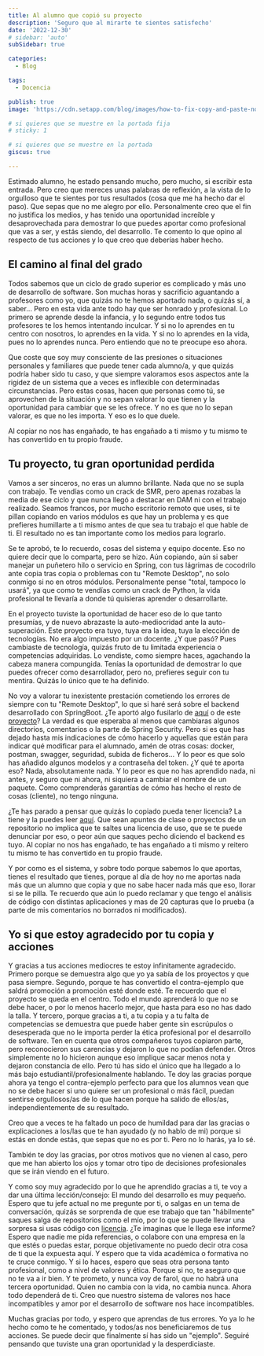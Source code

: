 ```yaml
---
title: Al alumno que copió su proyecto
description: 'Seguro que al mirarte te sientes satisfecho'
date: '2022-12-30'
# sidebar: 'auto'
subSidebar: true

categories:
  - Blog

tags:
  - Docencia

publish: true
image: 'https://cdn.setapp.com/blog/images/how-to-fix-copy-and-paste-not-working-1920-646.png'

# si quieres que se muestre en la portada fija
# sticky: 1

# si quieres que se muestre en la portada
giscus: true 

---
```

Estimado alumno, he estado pensando mucho, pero mucho, si escribir esta entrada. Pero creo que mereces unas palabras de reflexión, a la vista de lo orgulloso que te sientes por tus resultados (cosa que me ha hecho dar el paso). Que sepas que no me alegro por ello. Personalmente creo que el fin no justifica los medios, y has tenido una oportunidad increíble y desaprovechada para demostrar lo que puedes aportar como profesional que vas a ser, y estás siendo, del desarrollo. Te comento lo que opino al respecto de tus acciones y lo que creo que deberías haber hecho.

<!-- more -->

## El camino al final del grado
Todos sabemos que un ciclo de grado superior es complicado y más uno de desarrollo de software. Son muchas horas y sacrificio aguantando a profesores como yo, que quizás no te hemos aportado nada, o quizás sí, a saber... Pero en esta vida ante todo hay que ser honrado y profesional. Lo primero se aprende desde la infancia, y lo segundo entre todos tus profesores te los hemos intentando inculcar. Y si no lo aprendes en tu centro con nosotros, lo aprendes en la vida. Y si no lo aprendes en la vida, pues no lo aprendes nunca. Pero entiendo que no te preocupe eso ahora.

Que coste que soy muy consciente de las presiones o situaciones personales y familiares que puede tener cada alumno/a, y que quizás podría haber sido tu caso, y que siempre valoramos esos aspectos ante la rigidez de un sistema que a veces es inflexible con determinadas circunstancias. Pero estas cosas, hacen que personas como tú, se aprovechen de la situación y no sepan valorar lo que tienen y la oportunidad para cambiar que se les ofrece. Y no es que no lo sepan valorar, es que no les importa. Y eso es lo que duele.

Al copiar no nos has engañado, te has engañado a ti mismo y tu mismo te has convertido en tu propio fraude.

## Tu proyecto, tu gran oportunidad perdida
Vamos a ser sinceros, no eras un alumno brillante. Nada que no se supla con trabajo. Te vendías como un crack de SMR, pero apenas rozabas la media de ese ciclo y que nunca llegó a destacar en DAM ni con el trabajo realizado. Seamos francos, por mucho escritorio remoto que uses, si te pillan copiando en varios módulos es que hay un problema y es que prefieres humillarte a ti mismo antes de que sea tu trabajo el que hable de ti. El resultado no es tan importante como los medios para lograrlo.

Se te aprobó, te lo recuerdo, cosas del sistema y equipo docente. Eso no quiere decir que lo comparta, pero se hizo. Aún copiando, aún si saber manejar un puñetero hilo o servicio en Spring, con tus lágrimas de cocodrilo ante copia tras copia o problemas con tu "Remote Desktop", no solo conmigo si no en otros módulos. Personalmente pense "total, tampoco lo usará", ya que como te vendías como un crack de Python, la vida profesional te llevaría a donde tú quisieras aprender o desarrollarte. 

En el proyecto tuviste la oportunidad de hacer eso de lo que tanto presumías, y de nuevo abrazaste la auto-mediocridad ante la auto-superación. Este proyecto era tuyo, tuya era la idea, tuya la elección de tecnologías. No era algo impuesto por un docente. ¿Y que pasó? Pues cambiaste de tecnología, quizás fruto de tu limitada experiencia o competencias adquiridas. Lo vendiste, como siempre haces, agachando la cabeza manera compungida. Tenías la oportunidad de demostrar lo que puedes ofrecer como desarrollador, pero no, prefieres seguir con tu mentira. Quizás lo único que te ha definido.

No voy a valorar tu inexistente prestación cometiendo los errores de siempre con tu "Remote Desktop", lo que si haré será sobre el backend desarrollado con SpringBoot. ¿Te aportó algo fusilarlo de [aquí](https://github.com/joseluisgs/SpringBoot-Productos-REST-DAM-2021-2022) o de este [proyecto](https://github.com/joseluisgs/FP-NextGen-AccesoDatos/tree/main/UD-05/P01-SpringBoot-REST-Java)? La verdad es que esperaba al menos que cambiaras algunos directorios, comentarios o la parte de Spring Security. Pero si es que has dejado hasta mis indicaciones de cómo hacerlo y aquellas que están para indicar qué modificar para el alumnado, amén de otras cosas: docker, postman, swagger, seguridad, subida de ficheros... Y lo peor es que solo has añadido algunos modelos y a contraseña del token. ¿Y qué te aporta eso? Nada, absolutamente nada. Y lo peor es que no has aprendido nada, ni antes, y seguro que ni ahora, ni siquiera a cambiar el nombre de un paquete. Como comprenderás garantías de cómo has hecho el resto de cosas (cliente), no tengo ninguna.

¿Te has parado a pensar que quizás lo copiado pueda tener licencia? La tiene y la puedes leer [aquí](https://joseluisgs.dev/docs/license/). Que sean apuntes de clase o proyectos de un repositorio no implica que te saltes una licencia de uso, que se te puede denunciar por eso, o peor aún que saques pecho diciendo el backend es tuyo. Al copiar no nos has engañado, te has engañado a ti mismo y reitero tu mismo te has convertido en tu propio fraude.

Y por como es el sistema, y sobre todo porque sabemos lo que aportas, tienes el resultado que tienes, porque al día de hoy no me aportas nada más que un alumno que copia y que no sabe hacer nada más que eso, llorar si se le pilla. Te recuerdo que aún lo puedo reclamar y que tengo el análisis de código con distintas aplicaciones y mas de 20 capturas que lo prueba (a parte de mis comentarios no borrados ni modificados).

## Yo si que estoy agradecido por tu copia y acciones
Y gracias a tus acciones mediocres te estoy infinitamente agradecido. Primero porque se demuestra algo que yo ya sabía de los proyectos y que pasa siempre. Segundo, porque te has convertido el contra-ejemplo que saldrá promoción a promoción esté donde esté. Te recuerdo que el proyecto se queda en el centro. Todo el mundo aprenderá lo que no se debe hacer, o por lo menos hacerlo mejor, que hasta para eso no has dado la talla. Y tercero, porque gracias a ti, a tu copia y a tu falta de competencias se demuestra que puede haber gente sin escrúpulos o desesperada que no le importa perder la ética profesional por el desarrollo de software. Ten en cuenta que otros compañeros tuyos copiaron parte, pero reconocieron sus carencias y dejaron lo que no podían defender. Otros simplemente no lo hicieron aunque eso implique sacar menos nota y dejaron constancia de ello. Pero tú has sido el único que ha llegado a lo más bajo estudiantil/profesionalmente hablando. Te doy las gracias porque ahora ya tengo el contra-ejemplo perfecto para que los alumnos vean que no se debe hacer si uno quiere ser un profesional o más fácil, puedan sentirse orgullosos/as de lo que hacen porque ha salido de ellos/as, independientemente de su resultado.

Creo que a veces te ha faltado un poco de humildad para dar las gracias o explicaciones a los/las que te han ayudado (y no hablo de mi) porque si estás en donde estás, que sepas que no es por ti. Pero no lo harás, ya lo sé.

También te doy las gracias, por otros motivos que no vienen al caso, pero que me han abierto los ojos y tomar otro tipo de decisiones profesionales que se irán viendo en el futuro.

Y como soy muy agradecido por lo que he aprendido gracias a ti, te voy a dar una última lección/consejo: El mundo del desarrollo es muy pequeño. Espero que tu jefe actual no me pregunte por ti, o salgas en un tema de conversación, quizás se sorprenda de que ese trabajo que tan "hábilmente" saques salga de repositorios como el mío, por lo que se puede llevar una sorpresa si usas código con [licencia](https://joseluisgs.dev/docs/license/). ¿Te imaginas que le llega ese informe? Espero que nadie me pida referencias, o colabore con una empresa en la que estés o puedas estar, porque objetivamente no puedo decir otra cosa de ti que la expuesta aquí. Y espero que ta vida académica o formativa no te cruce conmigo. Y si lo haces, espero que seas otra persona tanto profesional, como a nivel de valores y ética. Porque si no, te aseguro que no te va a ir bien. Y te prometo, y nunca voy de farol, que no habrá una tercera oportunidad. Quien no cambia con la vida, no cambia nunca. Ahora todo dependerá de ti. Creo que nuestro sistema de valores nos hace incompatibles y amor por el desarrollo de software nos hace incompatibles.

Muchas gracias por todo, y espero que aprendas de tus errores. Yo ya lo he hecho como te  he comentado, y todos/as nos beneficiaremos de tus acciones. Se puede decir que finalmente sí has sido un "ejemplo". Seguiré pensando que tuviste una gran oportunidad y la desperdiciaste.

